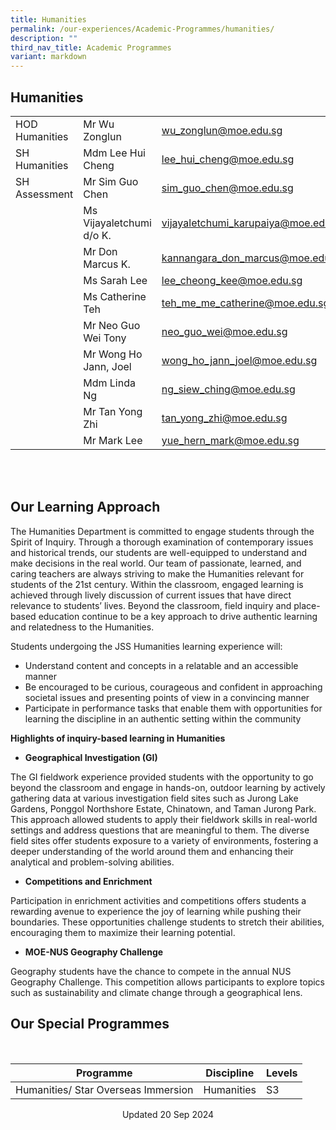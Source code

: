 ```yaml
---
title: Humanities
permalink: /our-experiences/Academic-Programmes/humanities/
description: ""
third_nav_title: Academic Programmes
variant: markdown
---
```

## Humanities

 
|  |  |  |
| -------- | -------- | -------- |
| HOD Humanities  | Mr Wu Zonglun    | [wu_zonglun@moe.edu.sg](wu_zonglun@moe.edu.sg)   |
|SH Humanities|Mdm Lee Hui Cheng|[lee\_hui\_cheng@moe.edu.sg](mailto:lee_hui_cheng@moe.edu.sg)  |
|SH Assessment|Mr Sim Guo Chen|[sim\_guo\_chen@moe.edu.sg](mailto:sim_guo_chen@moe.edu.sg)  |
|      | Ms Vijayaletchumi d/o K.    | [vijayaletchumi\_karupaiya@moe.edu.sg](mailto:vijayaletchumi_karupaiya@moe.edu.sg)     |
|      | Mr Don Marcus K.    | [kannangara\_don\_marcus@moe.edu.sg](mailto:kannangara_don_marcus@moe.edu.sg)   |
|     | Ms Sarah Lee   | [lee_cheong_kee@moe.edu.sg](mailto:lee_cheong_kee@moe.edu.sg)   |
|      | Ms Catherine Teh   | [teh\_me\_me\_catherine@moe.edu.sg](mailto:teh_me_me_catherine@moe.edu.sg)   |
|     | Mr Neo Guo Wei Tony    | [neo\_guo\_wei@moe.edu.sg](mailto:neo_guo_wei@moe.edu.sg)    |
|      | Mr Wong Ho Jann, Joel    | [wong\_ho\_jann\_joel@moe.edu.sg](mailto:wong_ho_jann_joel@moe.edu.sg)     |
|     | Mdm Linda Ng     | [ng\_siew\_ching@moe.edu.sg](mailto:ng_siew_ching@moe.edu.sg)    |
|     | Mr Tan Yong Zhi     | [tan_yong_zhi@moe.edu.sg](tan_yong_zhi@moe.edu.sg)   |
|     |Mr Mark Lee|[yue\_hern\_mark@moe.edu.sg](mailto:yue_hern_mark@moe.edu.sg)  |


 <br>

<br>

## Our Learning Approach

The Humanities Department is committed to engage students through the Spirit of Inquiry. Through a thorough examination of contemporary issues and historical trends, our students are well-equipped to understand and make decisions in the real world. Our team of passionate, learned, and caring teachers are always striving to make the Humanities relevant for students of the 21st century. Within the classroom, engaged learning is achieved through lively discussion of current issues that have direct relevance to students’ lives. Beyond the classroom, field inquiry and place-based education continue to be a key approach to drive authentic learning and relatedness to the Humanities.

Students undergoing the JSS Humanities learning experience will:

*   Understand content and concepts in a relatable and an accessible manner
*   Be encouraged to be curious, courageous and confident in approaching societal issues and presenting points of view in a convincing manner
*   Participate in performance tasks that enable them with opportunities for learning the discipline in an authentic setting within the community

**Highlights of inquiry-based learning in Humanities**&nbsp;

- **Geographical Investigation (GI)**

The GI fieldwork experience provided students with the opportunity to go beyond the classroom and engage in hands-on, outdoor learning by actively gathering data at various investigation field sites such as Jurong Lake Gardens, Ponggol Northshore Estate, Chinatown, and Taman Jurong Park. This approach allowed students to apply their fieldwork skills in real-world settings and address questions that are meaningful to them. The diverse field sites offer students exposure to a variety of environments, fostering a deeper understanding of the world around them and enhancing their analytical and problem-solving abilities.

- **Competitions and Enrichment**

Participation in enrichment activities and competitions offers students a rewarding avenue to experience the joy of learning while pushing their boundaries. These opportunities challenge students to stretch their abilities, encouraging them to maximize their learning potential.

- **MOE-NUS Geography Challenge**

Geography students have the chance to compete in the annual NUS Geography Challenge. This competition allows participants to explore topics such as sustainability and climate change through a geographical lens.



## Our Special Programmes
<br>

| Programme | Discipline | Levels |
| -------- | -------- | -------- |
| Humanities/ Star Overseas Immersion    | Humanities   | S3     |

<center> Updated 20 Sep 2024 </center>